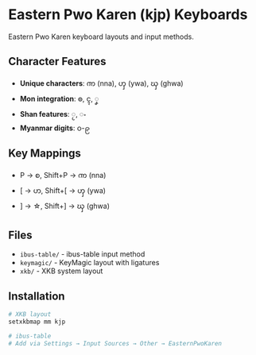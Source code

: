 # Eastern Pwo Karen (kjp) Keyboards

Eastern Pwo Karen keyboard layouts and input methods.

## Character Features
- **Unique characters**: ၮ (nna), ၯ (ywa), ၰ (ghwa)
- **Mon integration**: ၜ, ၚ, ၞ
- **Shan features**: ႂ, ႋ
- **Myanmar digits**: ၀-၉

## Key Mappings
- P → စ, Shift+P → ၮ (nna)
- [ → ဟ, Shift+[ → ၯ (ywa)
- ] → ☆, Shift+] → ၰ (ghwa)

## Files
- `ibus-table/` - ibus-table input method
- `keymagic/` - KeyMagic layout with ligatures
- `xkb/` - XKB system layout

## Installation
```bash
# XKB layout
setxkbmap mm kjp

# ibus-table
# Add via Settings → Input Sources → Other → EasternPwoKaren
```
